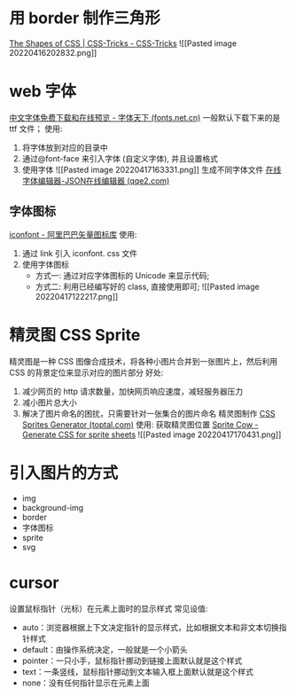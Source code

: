 # 用 border 制作三角形

[The Shapes of CSS | CSS-Tricks - CSS-Tricks](https://css-tricks.com/the-shapes-of-css/#top-of-site)
![[Pasted image 20220416202832.png]]

# web 字体
[中文字体免费下载和在线预览 - 字体天下 (fonts.net.cn)](https://www.fonts.net.cn/fonts-zh-1.html)
一般默认下载下来的是 ttf 文件；
使用:
1. 将字体放到对应的目录中 
2.   通过@font-face 来引入字体 (自定义字体), 并且设置格式 
3.   使用字体
![[Pasted image 20220417163331.png]]
生成不同字体文件
[在线字体编辑器-JSON在线编辑器 (qqe2.com)](https://font.qqe2.com/)
## 字体图标
[iconfont - 阿里巴巴矢量图标库](https://www.iconfont.cn/)
使用:
1. 通过 link 引入 iconfont. css 文件 
2. 使用字体图标
	-  方式一: 通过对应字体图标的 Unicode 来显示代码; 
	-  方式二: 利用已经编写好的 class, 直接使用即可;
![[Pasted image 20220417122217.png]]

# 精灵图 CSS Sprite
精灵图是一种 CSS 图像合成技术，将各种小图片合并到一张图片上，然后利用 CSS 的背景定位来显示对应的图片部分
好处:
1.  减少网页的 http 请求数量，加快网页响应速度，减轻服务器压力 
2.  减小图片总大小 
3.  解决了图片命名的困扰，只需要针对一张集合的图片命名
精灵图制作
[CSS Sprites Generator (toptal.com)](https://www.toptal.com/developers/css/sprite-generator)
使用:
获取精灵图位置 [Sprite Cow - Generate CSS for sprite sheets](http://www.spritecow.com/)
![[Pasted image 20220417170431.png]]

# 引入图片的方式
- img
- background-img
- border
- 字体图标
- sprite
- svg


# cursor
设置鼠标指针（光标）在元素上面时的显示样式
常见设值:
- auto：浏览器根据上下文决定指针的显示样式，比如根据文本和非文本切换指针样式 
-  default：由操作系统决定，一般就是一个小箭头 
-  pointer：一只小手，鼠标指针挪动到链接上面默认就是这个样式 
-  text：一条竖线，鼠标指针挪动到文本输入框上面默认就是这个样式 
-  none：没有任何指针显示在元素上面

